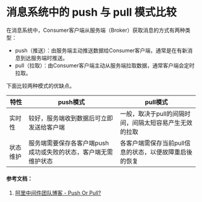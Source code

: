 # 消息系统中的 push 与 pull 模式比较

在消息系统中，Consumer客户端从服务端（Broker）获取消息的方式有两种类型：
- push（推送）：由服务端主动推送数据给Consumer客户端，通常是在有新消息到达服务端时推送。
- pull（拉取）：由Consumer客户端主动从服务端拉取数据，通常客户端会定时拉取。

下面比较两种模式的优缺点。

特性|push模式|pull模式
-|-|-
实时性|较好，服务端收到数据后可立即发送给客户端|一般，取决于pull的间隔时间，间隔太短容易产生无效的拉取
状态维护|服务端需要保存各客户端push成功或失败的状态，客户端无需维护状态|各客户端需保存当前pull信息的状态，以便故障重启後的恢复


#### 参考文档：
1. [阿里中间件团队博客 - Push Or Pull?](http://jm.taobao.org/2011/04/30/918/)
